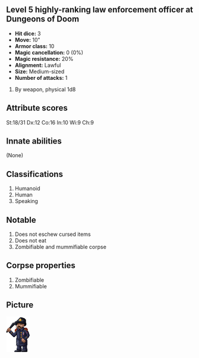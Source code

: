 ## Level 5 highly-ranking law enforcement officer at Dungeons of Doom
- **Hit dice:** 3
- **Move:** 10"
- **Armor class:** 10
- **Magic cancellation:** 0 (0%)
- **Magic resistance:** 20%
- **Alignment:** Lawful
- **Size:** Medium-sized
- **Number of attacks:** 1
1. By weapon, physical 1d8
## Attribute scores
St:18/31 Dx:12 Co:16 In:10 Wi:9 Ch:9
## Innate abilities
(None)
## Classifications
1. Humanoid
2. Human
3. Speaking
## Notable
1. Does not eschew cursed items
2. Does not eat
3. Zombifiable and mummifiable corpse
## Corpse properties
1. Zombifiable
2. Mummifiable
## Picture
![Kop Lieutenant](https://github.com/hyvanmielenpelit/GnollHackTileSet/blob/main/Monsters/kop_lieutenant/kop_lieutenant.png)
